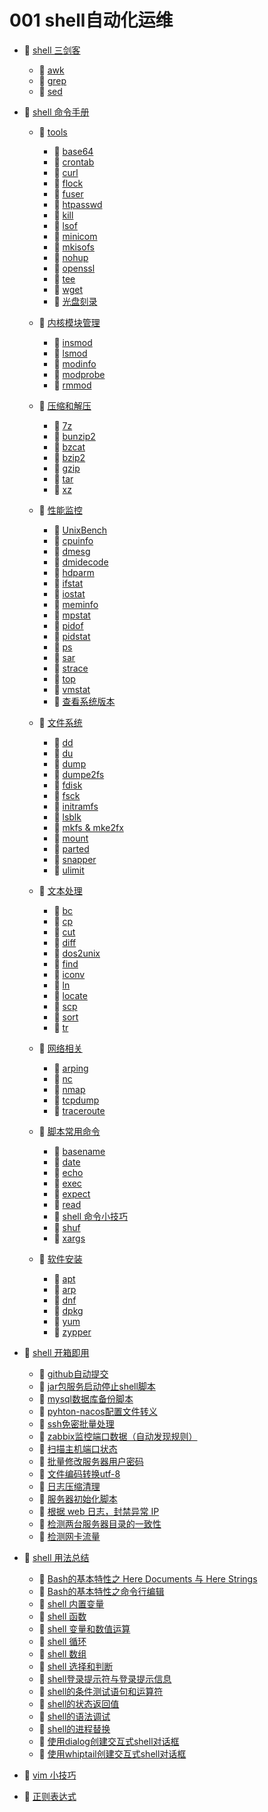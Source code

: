 # 001 shell自动化运维

* 📑 [shell 三剑客](siyuan://blocks/20231110105237-n1q0g7i)

  * 📄 [awk](siyuan://blocks/20231110164242-bllf0ol)
  * 📄 [grep](siyuan://blocks/20231110162840-fwvtqmu)
  * 📄 [sed](siyuan://blocks/20231110164251-540q6se)
* 📑 [shell 命令手册](siyuan://blocks/20231110105237-errev41)

  * 📑 [tools](siyuan://blocks/20240405220807-igtzcic)

    * 📄 [base64](siyuan://blocks/20231110105237-7ng3g33)
    * 📄 [crontab](siyuan://blocks/20231110105237-j6s89rn)
    * 📄 [curl](siyuan://blocks/20231110105237-iutu4j7)
    * 📄 [flock](siyuan://blocks/20240402201243-fqy8c6q)
    * 📄 [fuser](siyuan://blocks/20231110105237-c4ufcct)
    * 📄 [htpasswd](siyuan://blocks/20231110105237-4dcxe21)
    * 📄 [kill](siyuan://blocks/20231110155733-t0f9u69)
    * 📄 [lsof](siyuan://blocks/20231110105237-4r3sfie)
    * 📄 [minicom](siyuan://blocks/20231222133047-w0fkiok)
    * 📄 [mkisofs](siyuan://blocks/20231121220044-gmhlmvl)
    * 📄 [nohup](siyuan://blocks/20231110105237-87bhtql)
    * 📄 [openssl](siyuan://blocks/20240411171539-396g2qq)
    * 📄 [tee](siyuan://blocks/20240403214703-a4c2mvd)
    * 📄 [wget](siyuan://blocks/20240321201359-e3qz2ba)
    * 📄 [光盘刻录](siyuan://blocks/20231115103835-hjm12jh)
  * 📑 [内核模块管理](siyuan://blocks/20240405214125-526xsw4)

    * 📄 [insmod](siyuan://blocks/20240227111004-f1j5x4j)
    * 📄 [lsmod](siyuan://blocks/20231110105237-lt7vzhc)
    * 📄 [modinfo](siyuan://blocks/20231110105237-66gsn8o)
    * 📄 [modprobe](siyuan://blocks/20231110105237-edx85nc)
    * 📄 [rmmod](siyuan://blocks/20240405215603-pkculml)
  * 📑 [压缩和解压](siyuan://blocks/20240405214428-wjjwrse)

    * 📄 [7z](siyuan://blocks/20240405215146-7wpbl8u)
    * 📄 [bunzip2](siyuan://blocks/20240405215347-69sdzwb)
    * 📄 [bzcat](siyuan://blocks/20240405215434-2ygjzxo)
    * 📄 [bzip2](siyuan://blocks/20231110105237-28ii7l3)
    * 📄 [gzip](siyuan://blocks/20240306193931-dfvzqy2)
    * 📄 [tar](siyuan://blocks/20240405214800-btrtv9d)
    * 📄 [xz](siyuan://blocks/20240405214608-b53w02j)
  * 📑 [性能监控](siyuan://blocks/20240405214026-dbaayor)

    * 📄 [UnixBench](siyuan://blocks/20240408181639-8saj9ke)
    * 📄 [cpuinfo](siyuan://blocks/20231110105237-8f06fmg)
    * 📄 [dmesg](siyuan://blocks/20240408133348-xldq05f)
    * 📄 [dmidecode](siyuan://blocks/20231110105237-05adh5q)
    * 📄 [hdparm](siyuan://blocks/20231115130306-86r820v)
    * 📄 [ifstat](siyuan://blocks/20240405222247-ayjcza4)
    * 📄 [iostat](siyuan://blocks/20240220134331-1k31g3o)
    * 📄 [meminfo](siyuan://blocks/20231110105237-7l8hmjv)
    * 📄 [mpstat](siyuan://blocks/20240405222053-g0h8fjx)
    * 📄 [pidof](siyuan://blocks/20240408132404-vtqveen)
    * 📄 [pidstat](siyuan://blocks/20240405221937-8y0ncn2)
    * 📄 [ps](siyuan://blocks/20240405212320-fn0zqq6)
    * 📄 [sar](siyuan://blocks/20231110105237-i8nelud)
    * 📄 [strace](siyuan://blocks/20231110105237-fhpi4ld)
    * 📄 [top](siyuan://blocks/20240405213206-1nb75qq)
    * 📄 [vmstat](siyuan://blocks/20240405222151-bmkrbb7)
    * 📄 [查看系统版本](siyuan://blocks/20240405120502-alvz3hx)
  * 📑 [文件系统](siyuan://blocks/20240405220513-e7soi8k)

    * 📄 [dd](siyuan://blocks/20231110105237-nz8e8wt)
    * 📄 [du](siyuan://blocks/20231110105237-qmoqtff)
    * 📄 [dump](siyuan://blocks/20231110105237-onn32fn)
    * 📄 [dumpe2fs](siyuan://blocks/20231110105237-wq290rp)
    * 📄 [fdisk](siyuan://blocks/20231110105237-qvd3pvd)
    * 📄 [fsck](siyuan://blocks/20231110105237-uti3vbu)
    * 📄 [initramfs](siyuan://blocks/20240222220430-4zc9rof)
    * 📄 [lsblk](siyuan://blocks/20231110105237-yaojoxc)
    * 📄 [mkfs &amp; mke2fx](siyuan://blocks/20231110105237-ajfjv4b)
    * 📄 [mount](siyuan://blocks/20231110105237-ou6v8gy)
    * 📄 [parted](siyuan://blocks/20240407213922-d9en39l)
    * 📄 [snapper](siyuan://blocks/20231227181426-x4507fd)
    * 📄 [ulimit](siyuan://blocks/20231110105237-an7nqoh)
  * 📑 [文本处理](siyuan://blocks/20240405215737-araolk5)

    * 📄 [bc](siyuan://blocks/20231110105237-zwk6t5r)
    * 📄 [cp](siyuan://blocks/20231110105237-fv7wfnt)
    * 📄 [cut](siyuan://blocks/20231110105237-1v3brfj)
    * 📄 [diff](siyuan://blocks/20231110105237-rz86zem)
    * 📄 [dos2unix](siyuan://blocks/20231110105237-cxszlc5)
    * 📄 [find](siyuan://blocks/20231110105237-hk58jbr)
    * 📄 [iconv](siyuan://blocks/20231110105237-ias8xaa)
    * 📄 [ln](siyuan://blocks/20231110105237-x8oqa4p)
    * 📄 [locate](siyuan://blocks/20231110105237-4x71yys)
    * 📄 [scp](siyuan://blocks/20231110105237-7veq4mh)
    * 📄 [sort](siyuan://blocks/20240310214750-3tek6dr)
    * 📄 [tr](siyuan://blocks/20231110105237-6jszkwd)
  * 📑 [网络相关](siyuan://blocks/20240405220105-p3fp88a)

    * 📄 [arping](siyuan://blocks/20231110105237-uu8u1pl)
    * 📄 [nc](siyuan://blocks/20240314200041-l7hgq6t)
    * 📄 [nmap](siyuan://blocks/20231211132704-dpjrmq8)
    * 📄 [tcpdump](siyuan://blocks/20231214163310-dut0ld3)
    * 📄 [traceroute](siyuan://blocks/20231110105237-ej1qj6t)
  * 📑 [脚本常用命令](siyuan://blocks/20240405220754-9gd6h13)

    * 📄 [basename](siyuan://blocks/20240311212631-yfd6fnw)
    * 📄 [date](siyuan://blocks/20231110105237-rxi9yl4)
    * 📄 [echo](siyuan://blocks/20240311213733-v5eakp7)
    * 📄 [exec](siyuan://blocks/20231110105237-aapmdhq)
    * 📄 [expect](siyuan://blocks/20240311213920-jhloe60)
    * 📄 [read](siyuan://blocks/20240311213556-98wlhl1)
    * 📄 [shell 命令小技巧](siyuan://blocks/20240401205118-mbui0qx)
    * 📄 [shuf](siyuan://blocks/20240229215849-m1c0obh)
    * 📄 [xargs](siyuan://blocks/20240310214023-7u1yfg6)
  * 📑 [软件安装](siyuan://blocks/20240405214202-om1hgr3)

    * 📄 [apt](siyuan://blocks/20231110105237-uxkolm9)
    * 📄 [arp](siyuan://blocks/20231110105237-apgbdoz)
    * 📄 [dnf](siyuan://blocks/20231110105237-1hl26hy)
    * 📄 [dpkg](siyuan://blocks/20240224200236-2wchsjr)
    * 📄 [yum](siyuan://blocks/20231110105237-70luvz1)
    * 📄 [zypper](siyuan://blocks/20231110105237-p2r21wy)
* 📑 [shell 开箱即用](siyuan://blocks/20231110105237-eto9jg5)

  * 📄 [github自动提交](siyuan://blocks/20231110105237-xswinm4)
  * 📄 [jar包服务启动停止shell脚本](siyuan://blocks/20231110105237-b0y635e)
  * 📄 [mysql数据库备份脚本](siyuan://blocks/20231110105237-bj0jy3e)
  * 📄 [pyhton-nacos配置文件转义](siyuan://blocks/20231110105237-1s3el2d)
  * 📄 [ssh免密批量处理](siyuan://blocks/20231110105237-pcmbxs6)
  * 📄 [zabbix监控端口数据（自动发现规则）](siyuan://blocks/20231110105237-v35zha7)
  * 📄 [扫描主机端口状态](siyuan://blocks/20240403220626-dhgxqte)
  * 📄 [批量修改服务器用户密码](siyuan://blocks/20240403220700-wxmlxzf)
  * 📄 [文件编码转换utf-8](siyuan://blocks/20231110105237-z37ucwa)
  * 📄 [日志压缩清理](siyuan://blocks/20231110105237-19v44ru)
  * 📄 [服务器初始化脚本](siyuan://blocks/20231110105237-r6ouwkk)
  * 📄 [根据 web 日志，封禁异常 IP](siyuan://blocks/20240403220745-inxugop)
  * 📄 [检测两台服务器目录的一致性](siyuan://blocks/20240403220525-gfnfzmg)
  * 📄 [检测网卡流量](siyuan://blocks/20240403220601-7nhxstl)
* 📑 [shell 用法总结](siyuan://blocks/20231110105237-yd94b2n)

  * 📄 [Bash的基本特性之 Here Documents 与 Here Strings](siyuan://blocks/20240313203825-20c9n4i)
  * 📄 [Bash的基本特性之命令行编辑 ](siyuan://blocks/20240313204553-ahliz9x)
  * 📄 [shell 内置变量](siyuan://blocks/20240311213842-nbq88jj)
  * 📄 [shell 函数 ](siyuan://blocks/20240313201900-3ymsesd)
  * 📄 [shell 变量和数值运算](siyuan://blocks/20240402201653-pt1in76)
  * 📄 [shell 循环](siyuan://blocks/20240311213324-gg0arab)
  * 📄 [shell 数组](siyuan://blocks/20240313201144-ecnv9tp)
  * 📄 [shell 选择和判断](siyuan://blocks/20240311213452-j3nrx0m)
  * 📄 [shell登录提示符与登录提示信息 ](siyuan://blocks/20240313203323-lvshj7l)
  * 📄 [shell的条件测试语句和运算符](siyuan://blocks/20240313202714-pnzmiso)
  * 📄 [shell的状态返回值 ](siyuan://blocks/20240313202202-jq7w4eg)
  * 📄 [shell的语法调试 ](siyuan://blocks/20240312202120-12ghe6l)
  * 📄 [shell的进程替换 ](siyuan://blocks/20240312204658-kr4zc9h)
  * 📄 [使用dialog创建交互式shell对话框 ](siyuan://blocks/20240312202819-2ebulw8)
  * 📄 [使用whiptail创建交互式shell对话框 ](siyuan://blocks/20240312204108-fdau4vs)
* 📄 [vim 小技巧](siyuan://blocks/20240401212502-r3thxqt)
* 📄 [正则表达式](siyuan://blocks/20231110105237-eua2g71)

‍
